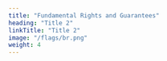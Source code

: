 ```yaml
---
title: "Fundamental Rights and Guarantees"
heading: "Title 2"
linkTitle: "Title 2"
image: "/flags/br.png"
weight: 4
---
```

